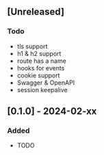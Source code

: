 ## [Unreleased]

### Todo

- tls support
- h1 & h2 support
- route has a name
- hooks for events
- cookie support
- Swagger & OpenAPI
- session keepalive

## [0.1.0] - 2024-02-xx

### Added

- TODO